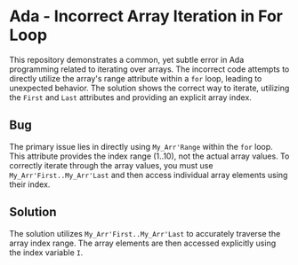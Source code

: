 # Ada - Incorrect Array Iteration in For Loop

This repository demonstrates a common, yet subtle error in Ada programming related to iterating over arrays. The incorrect code attempts to directly utilize the array's range attribute within a `for` loop, leading to unexpected behavior. The solution shows the correct way to iterate, utilizing the `First` and `Last` attributes and providing an explicit array index.

## Bug
The primary issue lies in directly using `My_Arr'Range` within the `for` loop. This attribute provides the index range (1..10), not the actual array values. To correctly iterate through the array values, you must use `My_Arr'First..My_Arr'Last` and then access individual array elements using their index.

## Solution
The solution utilizes `My_Arr'First..My_Arr'Last` to accurately traverse the array index range. The array elements are then accessed explicitly using the index variable `I`.
